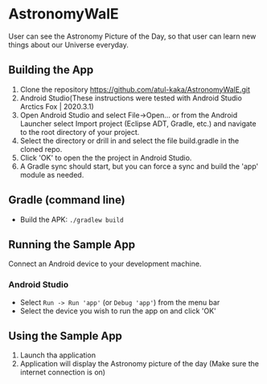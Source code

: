# AstronomyWalE
User can see the Astronomy Picture of the Day, so that user can learn new things about our Universe everyday.

## Building the App
1. Clone the repository https://github.com/atul-kaka/AstronomyWalE.git
2. Android Studio(These instructions were tested with Android Studio Arctics Fox | 2020.3.1)
3. Open Android Studio and select File->Open... or from the Android Launcher select Import project (Eclipse ADT, Gradle, etc.) and navigate to the root directory of your project.
4. Select the directory or drill in and select the file build.gradle in the cloned repo.
5. Click 'OK' to open the the project in Android Studio.
6. A Gradle sync should start, but you can force a sync and build the 'app' module as needed.

## Gradle (command line)

* Build the APK: `./gradlew build`
 
## Running the Sample App

Connect an Android device to your development machine.

### Android Studio

* Select `Run -> Run 'app'` (or `Debug 'app'`) from the menu bar
* Select the device you wish to run the app on and click 'OK'

## Using the Sample App
1. Launch tha application
2. Application will display the Astronomy picture of the day (Make sure the internet connection is on)
